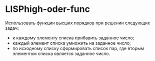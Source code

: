 # LISPhigh-oder-func
Использовать функции высших порядков при решении следующих задач:
- к каждому элементу списка прибавить заданное число;
- каждый элемент списка умножить на заданное число;
- по исходному списку сформировать список пар, где вторым элементом списка является заданное число.
